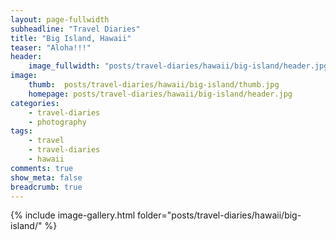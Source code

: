 ```yaml
---
layout: page-fullwidth
subheadline: "Travel Diaries"
title: "Big Island, Hawaii"
teaser: "Aloha!!!"
header:
    image_fullwidth: "posts/travel-diaries/hawaii/big-island/header.jpg"
image:
    thumb:  posts/travel-diaries/hawaii/big-island/thumb.jpg
    homepage: posts/travel-diaries/hawaii/big-island/header.jpg
categories:
    - travel-diaries
    - photography
tags:
    - travel
    - travel-diaries
    - hawaii
comments: true
show_meta: false
breadcrumb: true
---
```



{% include image-gallery.html folder="posts/travel-diaries/hawaii/big-island/" %}

<!-- 

{% include gallery %}

{% include next-previous-post-in-category %} 

-->